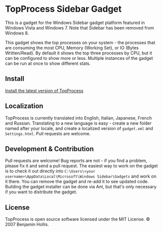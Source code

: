 # TopProcess Sidebar Gadget

This is a gadget for the Windows Sidebar gadget platform featured in Windows Vista and Windows 7. Note that Sidebar has been removed from Windows 8.

This gadget shows the top processes on your system - the processes that are consuming the most CPU, Memory (Working Set), or IO (Bytes Written/Read). By default it shows the top three processes by CPU, but it can be configured to show more or less. Multiple instances of the gadget can be run at once to show different stats.

## Install

[Install the latest version of TopProcess](http://benhollis.net/software/sidebargadgets/TopProcess.gadget)

## Localization

TopProcess is currently translated into English, Italian, Japanese, French and Russian. Translating to a new language is easy - create a new folder named after your locale, and create a localized version of `gadget.xml` and `Settings.html`. Pull requests are welcome.

## Development & Contribution

Pull requests are welcome! Bug reports are not - if you find a problem, please fix it and send a pull request. The easiest way to work on the gadget is to check it out directly into `C:\Users\<your username>\AppData\Local\Microsoft\Windows Sidebar\Gadgets` and work on it there. You can remove the gadget and re-add it to see updated code. Building the gadget installer can be done via Ant, but that's only necessary if you want to distribute the gadget.


## License

TopProcess is open source software licensed under the MIT License. &copy; 2007 Benjamin Hollis.